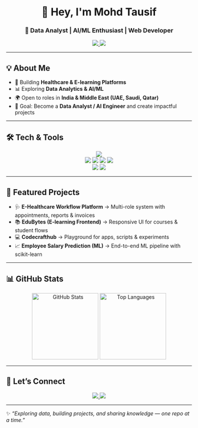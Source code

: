 <!-- Profile README for whoistausif -->

<h1 align="center">👋 Hey, I'm Mohd Tausif</h1>
<h3 align="center">🚀 Data Analyst | AI/ML Enthusiast | Web Developer</h3>

<p align="center">
  <a href="https://www.linkedin.com/in/mohammadtausif07/">
    <img src="https://img.shields.io/badge/LinkedIn-Connect-blue?logo=linkedin&logoColor=white" />
  </a>
  <a href="https://github.com/whoistausif">
    <img src="https://img.shields.io/github/followers/whoistausif?label=Follow&style=social" />
  </a>
</p>

---

## 💡 About Me
- 🔭 Building **Healthcare & E-learning Platforms**  
- 📊 Exploring **Data Analytics & AI/ML**  
- 🌍 Open to roles in **India & Middle East (UAE, Saudi, Qatar)**  
- 🎯 Goal: Become a **Data Analyst / AI Engineer** and create impactful projects  

---

## 🛠️ Tech & Tools

<p align="center">
  <!-- Languages -->
  <img src="https://skillicons.dev/icons?i=python,php,js,html,css,mysql,r" /><br/>
  <!-- Analytics & ML -->
  <img src="https://skillicons.dev/icons?i=py,sklearn,tensorflow" /> 
  <img src="https://img.shields.io/badge/Excel-217346?style=flat&logo=microsoft-excel&logoColor=white" />
  <img src="https://img.shields.io/badge/Power%20BI-F2C811?style=flat&logo=powerbi&logoColor=black" />
  <img src="https://img.shields.io/badge/Tableau-E97627?style=flat&logo=tableau&logoColor=white" /><br/>
  <!-- Cloud -->
  <img src="https://skillicons.dev/icons?i=aws,azure,gcp" />
  <!-- Tools -->
  <img src="https://skillicons.dev/icons?i=git,github,vscode" />
</p>

---

## 📂 Featured Projects
- 🩺 **E-Healthcare Workflow Platform** → Multi-role system with appointments, reports & invoices  
- 📚 **EduBytes (E-learning Frontend)** → Responsive UI for courses & student flows  
- 💻 **Codecrafthub** → Playground for apps, scripts & experiments  
- 📈 **Employee Salary Prediction (ML)** → End-to-end ML pipeline with scikit-learn  

---

## 📊 GitHub Stats

<p align="center">
  <img src="https://github-readme-stats.vercel.app/api?username=whoistausif&show_icons=true&theme=tokyonight" alt="GitHub Stats" height="180"/>
  <img src="https://github-readme-stats.vercel.app/api/top-langs/?username=whoistausif&layout=compact&theme=tokyonight" alt="Top Languages" height="180"/>
</p>

---

## 🤝 Let’s Connect
<p align="center">
  <a href="https://www.linkedin.com/in/mohammadtausif07/">
    <img src="https://img.shields.io/badge/LinkedIn-0A66C2?style=for-the-badge&logo=linkedin&logoColor=white" />
  </a>
  <a href="https://github.com/whoistausif">
    <img src="https://img.shields.io/badge/GitHub-171515?style=for-the-badge&logo=github&logoColor=white" />
  </a>
</p>

---

✨ *“Exploring data, building projects, and sharing knowledge — one repo at a time.”*  
